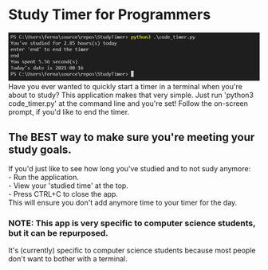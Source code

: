 ﻿# Study Timer for Programmers
 ![demo image](./demo/study_timer_demo.jpg?raw=true) <br />
Have you ever wanted to quickly start a timer in a terminal when you're about to study? This application makes that very simple.
Just run 'python3 code_timer.py' at the command line and you're set! Follow the on-screen prompt, if you'd like to end the timer.
## The BEST way to make sure you're meeting your study goals.
If you'd just like to see how long you've studied and to not sudy anymore: <br/>
    - Run the application. <br />
    - View your 'studied time' at the top. <br />
    - Press CTRL+C to close the app. <br />
This will ensure you don't add anymore time to your timer for the day.
### NOTE: This app is very specific to computer science students, but it can be repurposed.
It's (currently) specific to computer science students because most people don't want to bother with a terminal.

